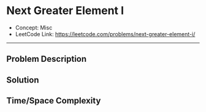 # Next Greater Element I

- Concept: Misc
- LeetCode Link: https://leetcode.com/problems/next-greater-element-i/

---

## Problem Description

## Solution

## Time/Space Complexity

